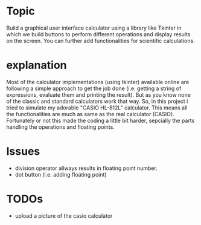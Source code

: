 # Topic
Build a graphical user interface calculator using a library like Tkinter in which we build buttons
to perform different operations and display results on the screen.
You can further add functionalities for scientific calculations.

# explanation
Most of the calculator implementations (using tkinter) available online are following a
simple approach to get the job done (i.e. getting a string of expressions, evaluate them and printing the result). But as you know none of the classic and standard calculators work that way.
So, in this project i tried to simulate my adorable "CASIO HL-812L" calculator.
This means all the functionalities are much as same as the real calculator (CASIO).
Fortunately or not this made the coding a little bit harder, sepcially the parts handling the operations and floating points. 

# Issues
* division operator allways results in floating point number.
* dot button (i.e. adding floating point)

# TODOs
* upload a picture of the casio calculator
